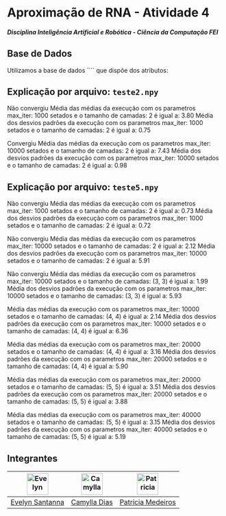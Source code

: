 # Aproximação de RNA - Atividade 4
##### Disciplina Inteligência Artificial e Robótica - Ciência da Computação FEI

## Base de Dados
Utilizamos a base de dados ```` que dispõe dos atributos:

## Explicação por arquivo: ``teste2.npy``

Não convergiu
Média das médias da execução com os parametros max_iter: 1000 setados e o tamanho de camadas: 2 é igual a:  3.80
Média dos desvios padrões da execução com os parametros max_iter: 1000 setados e o tamanho de camadas: 2 é igual a:   0.75

Convergiu
Média das médias da execução com os parametros max_iter: 10000 setados e o tamanho de camadas: 2 é igual a:  7.43
Média dos desvios padrões da execução com os parametros max_iter: 10000 setados e o tamanho de camadas: 2 é igual a:   0.98

## Explicação por arquivo: ``teste5.npy``

Não convergiu
Média das médias da execução com os parametros max_iter: 1000 setados e o tamanho de camadas: 2 é igual a:  0.73
Média dos desvios padrões da execução com os parametros max_iter: 1000 setados e o tamanho de camadas: 2 é igual a:   0.72

Não convergiu
Média das médias da execução com os parametros max_iter: 10000 setados e o tamanho de camadas: 2 é igual a:  2.12
Média dos desvios padrões da execução com os parametros max_iter: 10000 setados e o tamanho de camadas: 2 é igual a:   5.91

Não convergiu
Média das médias da execução com os parametros max_iter: 10000 setados e o tamanho de camadas: (3, 3) é igual a:  1.99
Média dos desvios padrões da execução com os parametros max_iter: 10000 setados e o tamanho de camadas: (3, 3) é igual a:   5.93

Média das médias da execução com os parametros max_iter: 10000 setados e o tamanho de camadas: (4, 4) é igual a:  2.14
Média dos desvios padrões da execução com os parametros max_iter: 10000 setados e o tamanho de camadas: (4, 4) é igual a:   6.36

Média das médias da execução com os parametros max_iter: 20000 setados e o tamanho de camadas: (4, 4) é igual a:  3.16
Média dos desvios padrões da execução com os parametros max_iter: 20000 setados e o tamanho de camadas: (4, 4) é igual a:   5.90

Média das médias da execução com os parametros max_iter: 20000 setados e o tamanho de camadas: (5, 5) é igual a:  3.51
Média dos desvios padrões da execução com os parametros max_iter: 20000 setados e o tamanho de camadas: (5, 5) é igual a:   3.88

Média das médias da execução com os parametros max_iter: 40000 setados e o tamanho de camadas: (5, 5) é igual a:  3.15
Média dos desvios padrões da execução com os parametros max_iter: 40000 setados e o tamanho de camadas: (5, 5) é igual a:   5.19



##  Integrantes 

<div align="center">

| <img src="https://avatars.githubusercontent.com/evesantana" alt="Evelyn" width="50"/> | <img src="https://avatars.githubusercontent.com/camylladias" alt="Camylla" width="50"/> | <img src="https://avatars.githubusercontent.com/patriciamed" alt="Patricia" width="50" width="50"/>
|:------------------------------------------------------------------------------------------:|:-------------------------------------------------------------------------------------------:|:-------------------------------------------------------------------------------------------:|
| [Evelyn Santanna](https://github.com/evesantana)| [Camylla Dias](https://github.com/camylladias)| [Patrícia Medeiros](https://github.com/patriciamed)                          
</div>
